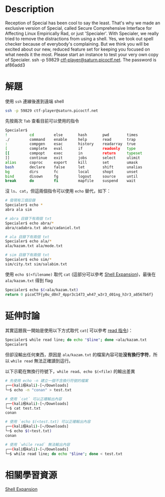 # Description
Reception of Special has been cool to say the least. That's why we made an exclusive version of Special, called Secure Comprehensive Interface for Affecting Linux Empirically Rad, or just 'Specialer'. With Specialer, we really tried to remove the distractions from using a shell. Yes, we took out spell checker because of everybody's complaining. But we think you will be excited about our new, reduced feature set for keeping you focused on what needs it the most. Please start an instance to test your very own copy of Specialer. ssh -p 59829 ctf-player@saturn.picoctf.net. The password is af86add3

# 解題
使用 `ssh` 連線後進到遠端 shell
```bash
ssh -p 59829 ctf-player@saturn.picoctf.net
```
先按兩次 `Tab` 查看目前可以使用的指令
```bash
Specialer$      
!          cd         else       hash       pwd        times
./         command    enable     help       read       trap
:          compgen    esac       history    readarray  true
[          complete   eval       if         readonly   type
[[         compopt    exec       in         return     typeset
]]         continue   exit       jobs       select     ulimit
alias      coproc     export     kill       set        umask
bash       declare    false      let        shift      unalias
bg         dirs       fc         local      shopt      unset
bind       disown     fg         logout     source     until
break      do         fi         mapfile    suspend    wait
```
沒 `ls`、`cat`，但這兩個指令可以使用 `echo` 替代，如下：
```bash
# 發現有三個目錄
Specialer$ echo *
abra ala sim

# abra 目錄下有兩個 txt
Specialer$ echo abra/*
abra/cadabra.txt abra/cadaniel.txt

# ala 目錄下有兩個 txt
Specialer$ echo ala/*
ala/kazam.txt ala/mode.txt

# sim 目錄下有兩個 txt
Specialer$ echo sim/*
sim/city.txt sim/salabim.txt
```

使用 `echo $(<filename)` 取代 `cat` (這部分可以參考 [Shell Expansion](../Info/Shell%20Expansions.md))，最後在 `ala/kazam.txt` 得到 flag
```bash
Specialer$ echo $(<ala/kazam.txt)
return 0 picoCTF{y0u_d0n7_4ppr3c1473_wh47_w3r3_d01ng_h3r3_a8567b6f}
```

# 延伸討論
其實這題我一開始是使用以下方式取代 `cat`( 可以參考 [read 指令](../Info/read.md))：
```bash
Specialer$ while read line; do echo "$line"; done <ala/kazam.txt
Specialer$
```
但卻沒輸出任何東西，原因是 `ala/kazam.txt` 的檔案內容可能**沒有換行字符**，所以 `while read` 無法正確讀到這行。

以下示範在無換行符號下，`while read`、`echo $(<file)` 的輸出差異
```bash
# 先使用 echo -n 建立一個不含換行符號的檔案
┌──(kali㉿kali)-[~/Downloads]
└─$ echo -n "conan" > test.txt

# 使用 `cat` 可以正確輸出內容
┌──(kali㉿kali)-[~/Downloads]
└─$ cat test.txt
conan

# 使用 `echo $(<test.txt) 可以正確輸出內容
┌──(kali㉿kali)-[~/Downloads]
└─$ echo $(<test.txt)
conan

# 使用 `while read` 無法輸出內容
┌──(kali㉿kali)-[~/Downloads]
└─$ while read line; do echo "$line"; done < test.txt
```

# 相關學習資源
[Shell Expansion](../Info/Shell%20Expansions.md)